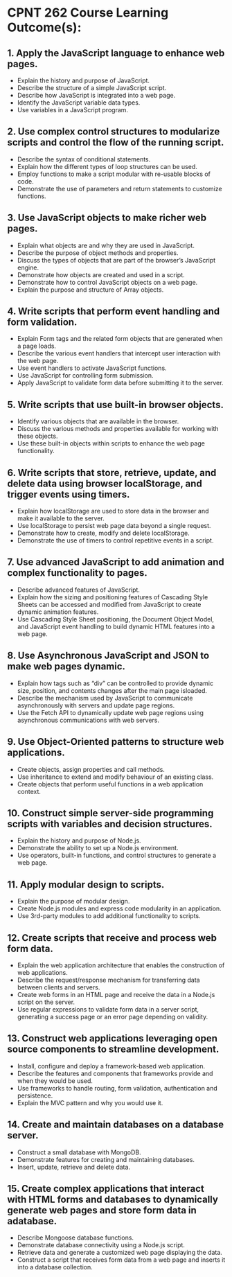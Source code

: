 # CPNT 262 Course Learning Outcome(s):
## 1. Apply the JavaScript language to enhance web pages.
- Explain the history and purpose of JavaScript.
- Describe the structure of a simple JavaScript script.
- Describe how JavaScript is integrated into a web page.
- Identify the JavaScript variable data types.
- Use variables in a JavaScript program.

## 2. Use complex control structures to modularize scripts and control the flow of the running script.
- Describe the syntax of conditional statements.
- Explain how the different types of loop structures can be used.
- Employ functions to make a script modular with re-usable blocks of code.
- Demonstrate the use of parameters and return statements to customize functions.

## 3. Use JavaScript objects to make richer web pages.
- Explain what objects are and why they are used in JavaScript.
- Describe the purpose of object methods and properties.
- Discuss the types of objects that are part of the browser’s JavaScript engine.
- Demonstrate how objects are created and used in a script.
- Demonstrate how to control JavaScript objects on a web page.
- Explain the purpose and structure of Array objects.

## 4. Write scripts that perform event handling and form validation.
- Explain Form tags and the related form objects that are generated when a page loads.
- Describe the various event handlers that intercept user interaction with the web page.
- Use event handlers to activate JavaScript functions.
- Use JavaScript for controlling form submission.
- Apply JavaScript to validate form data before submitting it to the server.

## 5. Write scripts that use built-in browser objects.
- Identify various objects that are available in the browser.
- Discuss the various methods and properties available for working with these objects.
- Use these built-in objects within scripts to enhance the web page functionality.

## 6. Write scripts that store, retrieve, update, and delete data using browser localStorage, and trigger events using timers.
- Explain how localStorage are used to store data in the browser and make it available to the server.
- Use localStorage to persist web page data beyond a single request.
- Demonstrate how to create, modify and delete localStorage.
- Demonstrate the use of timers to control repetitive events in a script.

## 7. Use advanced JavaScript to add animation and complex functionality to pages.
- Describe advanced features of JavaScript.
- Explain how the sizing and positioning features of Cascading Style Sheets can be accessed and modified from JavaScript to create dynamic animation features.
- Use Cascading Style Sheet positioning, the Document Object Model, and JavaScript event handling to build dynamic HTML features into a web page.

## 8. Use Asynchronous JavaScript and JSON to make web pages dynamic.
- Explain how tags such as “div” can be controlled to provide dynamic size, position, and contents changes after the main page isloaded.
- Describe the mechanism used by JavaScript to communicate asynchronously with servers and update page regions.
- Use the Fetch API to dynamically update web page regions using asynchronous communications with web servers.

## 9. Use Object-Oriented patterns to structure web applications.
- Create objects, assign properties and call methods.
- Use inheritance to extend and modify behaviour of an existing class.
- Create objects that perform useful functions in a web application context.

## 10. Construct simple server-side programming scripts with variables and decision structures.
- Explain the history and purpose of Node.js.
- Demonstrate the ability to set up a Node.js environment.
- Use operators, built-in functions, and control structures to generate a web page.

## 11. Apply modular design to scripts.
- Explain the purpose of modular design.
- Create Node.js modules and express code modularity in an application.
- Use 3rd-party modules to add additional functionality to scripts.

## 12. Create scripts that receive and process web form data.
- Explain the web application architecture that enables the construction of web applications.
- Describe the request/response mechanism for transferring data between clients and servers.
- Create web forms in an HTML page and receive the data in a Node.js script on the server.
- Use regular expressions to validate form data in a server script, generating a success page or an error page depending on validity.

## 13. Construct web applications leveraging open source components to streamline development.
- Install, configure and deploy a framework-based web application.
- Describe the features and components that frameworks provide and when they would be used.
- Use frameworks to handle routing, form validation, authentication and persistence.
- Explain the MVC pattern and why you would use it.

## 14. Create and maintain databases on a database server.
- Construct a small database with MongoDB.
- Demonstrate features for creating and maintaining databases.
- Insert, update, retrieve and delete data.

## 15. Create complex applications that interact with HTML forms and databases to dynamically generate web pages and store form data in adatabase.
- Describe Mongoose database functions.
- Demonstrate database connectivity using a Node.js script.
- Retrieve data and generate a customized web page displaying the data.
- Construct a script that receives form data from a web page and inserts it into a database collection.